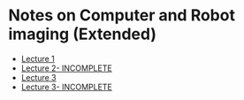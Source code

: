 # Notes on Computer and Robot imaging (Extended)

- [Lecture 1](./out/VisionImagingLecture1.pdf)
- [Lecture 2- INCOMPLETE](./out/VisionImagingLecture2.pdf)
- [Lecture 3](./out/VisionImagingLecture3.pdf)
- [Lecture 3- INCOMPLETE](./out/VisionImagingLecture4.pdf)

